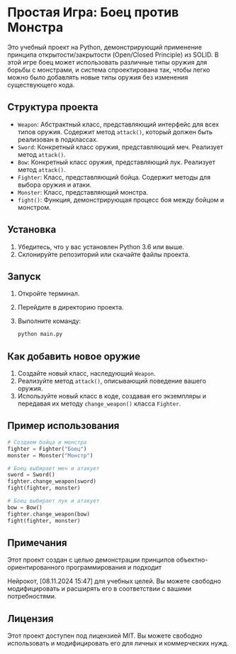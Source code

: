 # Простая Игра: Боец против Монстра

Это учебный проект на Python, демонстрирующий применение принципа открытости/закрытости (Open/Closed Principle) из SOLID. В этой игре боец может использовать различные типы оружия для борьбы с монстрами, и система спроектирована так, чтобы легко можно было добавлять новые типы оружия без изменения существующего кода.

## Структура проекта

- `Weapon`: Абстрактный класс, представляющий интерфейс для всех типов оружия. Содержит метод `attack()`, который должен быть реализован в подклассах.
- `Sword`: Конкретный класс оружия, представляющий меч. Реализует метод `attack()`.
- `Bow`: Конкретный класс оружия, представляющий лук. Реализует метод `attack()`.
- `Fighter`: Класс, представляющий бойца. Содержит методы для выбора оружия и атаки.
- `Monster`: Класс, представляющий монстра.
- `fight()`: Функция, демонстрирующая процесс боя между бойцом и монстром.

## Установка

1. Убедитесь, что у вас установлен Python 3.6 или выше.
2. Склонируйте репозиторий или скачайте файлы проекта.

## Запуск

1. Откройте терминал.
2. Перейдите в директорию проекта.
3. Выполните команду:

   ```bash
   python main.py
   ```

## Как добавить новое оружие

1. Создайте новый класс, наследующий `Weapon`.
2. Реализуйте метод `attack()`, описывающий поведение вашего оружия.
3. Используйте новый класс в коде, создавая его экземпляры и передавая их методу `change_weapon()` класса `Fighter`.

## Пример использования

```python
# Создаем бойца и монстра
fighter = Fighter("Боец")
monster = Monster("Монстр")

# Боец выбирает меч и атакует
sword = Sword()
fighter.change_weapon(sword)
fight(fighter, monster)

# Боец выбирает лук и атакует
bow = Bow()
fighter.change_weapon(bow)
fight(fighter, monster)
```

## Примечания

Этот проект создан с целью демонстрации принципов объектно-ориентированного программирования и подходит

Нейрокот, [08.11.2024 15:47]
для учебных целей. Вы можете свободно модифицировать и расширять его в соответствии с вашими потребностями.

## Лицензия

Этот проект доступен под лицензией MIT. Вы можете свободно использовать и модифицировать его для личных и коммерческих нужд.
 
